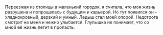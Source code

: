 <!--2025-05-09 23:09:32--><!--pdate:2024-->
Переезжая из столицы в маленький городок, я считала, что моя жизнь разрушена и попрощалась с будущим и карьерой. Но тут появился он – хладнокровный, дерзкий и умный. Ледыш стал моей опорой.
Недотрога смотрит на меня и нежно улыбается. Глупышка не понимает, что со мной её жизнь летит в пропасть.